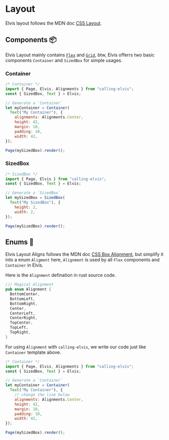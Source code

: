# Layout

Elvis layout follows the MDN doc [CSS Layout][1].

## Components 📦

Elvis Layout mainly contains [`Flex`](/flex.md) and [`Grid`](/grid.md), btw, Elvis offerrs two basic components `Container` and `SizedBox` for simple usages.

### Container
```js
/* Container */
import { Page, Elvis, Alignments } from "calling-elvis";
const { SizedBox, Text } = Elvis;

// Generate a `Container`
let myContainer = Container(
  Text("My Container"), {
    alignments: Alignments.Center,
    height: 42,
    margin: 10,
    padding: 10,
    width: 42,
});

Page(mySizedBox).render();
```

### SizedBox

```js
/* SizedBox */
import { Page, Elvis } from "calling-elvis";
const { SizedBox, Text } = Elvis;

// Generate a `SizedBox`
let mySizedBox = SizedBox(
  Text("My SizedBox"), {
    height: 2,
    width: 2,
});

Page(mySizedBox).render();
```

## Enums 🍩

Elvis Layout Aligns follows the MDN doc [CSS Box Alignment][2], but simplify it into a enum `Aligment` here, `Alignment` is used by all `Flex` components and `Container` in Elvis.

Here is the `Alignment` defination in rust source code.

```rust
/// Magical Alignment
pub enum Alignment {
  BottomCenter,
  BottomLeft,
  BottomRight,
  Center,
  CenterLeft,
  CenterRight,
  TopCenter,
  TopLeft,
  TopRight,
}
```

For using `Alignment` with `calling-elvis`, we write our code just like `Container` template above.

```js
/* Container */
import { Page, Elvis, Alignments } from "calling-elvis";
const { SizedBox, Text } = Elvis;

// Generate a `Container`
let myContainer = Container(
  Text("My Container"), {
    // change the line below
    alignments: Alignments.Center,
    height: 42,
    margin: 10,
    padding: 10,
    width: 42,
});

Page(mySizedBox).render();
```


[1]: https://developer.mozilla.org/en-US/docs/Learn/CSS/CSS_layout
[2]: https://developer.mozilla.org/en-US/docs/Web/CSS/CSS_Box_Alignment
